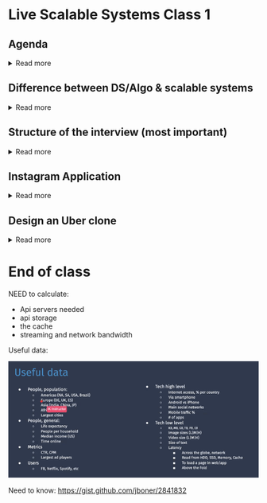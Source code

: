 # Live Scalable Systems Class 1

## Agenda

<details>
	<summary>Read more</summary>

- Difference between DS/Algo & scalable systems
- Problem solving framework recap
- Design Instragram clone
- Design Uber clone

</details>

## Difference between DS/Algo & scalable systems

<details>
	<summary>Read more</summary>


### DSA

In DSA, for a given computation problem

- design a correct and efficient algo
- code it up

Assumptions:

- Only one user
- program will only run once
- Unbo unded CPU / RAM to solve the problem

### Scalable Systems

In system design:

- Your DS/Algo program is now a service in system design
- The users of the service known as clients
	- may want to execute remotately
	- will need to request your server machine to run the program using the inputs they send over the network
- your server machine
	- needs to send the output of a request as a response over the network
	- needs to always be actively listening for requests
- your program needs to be scalabe if it can handle a huge growth in the load (number of concurrent requests) without sacrifcing the response time

The standalone program is converted into an online service and we will see how to build the online service.

### Scalability and its types

- scalability is property of a system to handle growing amounts of traffic
- the scaled program with client server will act as an online service
- in case the program is scaled offline, it is known as bath processing
- when the input is not fixed and comes as a stream, it is known as stream processing
	- network of sensors constantly sending data
	- solar panel
	- GPS

</details>


## Structure of the interview (most important)

<details>
	<summary>Read more</summary>

You'll be asked to design something

### Steps:

1. Functional requirements
	- what the system should do
2. Ask technical requirements 
	- how your system should scale
	- and traffic requirements
3. List of microservices
4. Draw a logical diagram
	- MIDWAY POINT OF THE INTERVIEW
5. Discuss which microservices to focus on (10 minutes)
	- this will be the one to deep dive into
		- Application, Storage, cache tiers
		- Scale the app, storage and cache tiers
	- 1 or 2 microservice
6. A solution recap

### 1. Functional requirements

<details>
	<summary>Read more</summary>

High level points:

- What the system does for the user
- "As a user I want to..."
- MVP
- Required inputs / outputs

1. gather functional requirements
	- the question will be open-ended so this is important
2. Design constraints / scalability requirements
	- number of users, transactions per second
	- the interviewer may give them or may ask the candidate
	- Can be collected at a later step

The more senior the position, the longer the time should be spent here

</details>

### 2. Ask technical requirements 

<details>
	<summary>Read more</summary>

High level points:

- How many users?
- What are the time patterns of users (spikes)?
- What is the data they are trasferring?
- What is the average size of the data?

After these questions, you should have all the details for scalability

</details>


### 3. List of microservices

<details>
	<summary>Read more</summary>

High level points:

- Turn user story + info from tech requirements = microservice

Definding microservices of the system - A microservice:

- is an independently deployable service modeled around a business domain
- loosely coupled, you can change on MS and deploy it into a production without affecting other ms
- Samll and focused on doing on thing well (owned by a single 2 pizza team)
	- only need 2 pizza to feed the whole team
- communication with each other usering language independent network APIs
	- rest with HTTP

Bucketize the functional requirements into microservers

- cluser the ewquirement so that each cluser can be handled by a differen time
- if the funtional requirements don't look the same, put them in different ubkcets
- subject and depends on the individual
- after doing tis, you'll will know whether it is a depth oriented problem (01 MC) or breadth-riented problem (many MS)
	- depth may have pseudocode

</details>

### 4. Draw a logical diagram

<details>
	<summary>Read more</summary>

High level points:

- boxes and arrows showing data flow

Design the logical arch

1. block diagram with one block for each MS
2. draw and explain the date/logic flow betwewn them
3. Rule of Thumb: 
	- if client (user or MS) is waiting for repsonse from the MS, use HTTP/rest aPI
	- if the client microserve does not expect an immediate reponse from the server MS, use a message queue (pub-sub) which is its own MC
	- if data transfer is offline, you may use batch ETL (extract transform load) jobs

High level block diagram:

#### simplest single MS

![dai1](./images/dai1.png)

#### Multiple MS w/ message service (pub sub) to MS5/MS4

![dai2](./images/dai2.png)

#### Multiple MS w/ message service to MS5/MS4 + ETL job

![dai3](./images/dai3.png)

#### Multiple MS w/ message service to MS5/MS4 + ETL job + profile/analytics

- auth / analytics these are always going to be the same and not something usually deep dived into

![dai4](./images/dai4.png)

---

- API is an agreement on how to talk to a microservice
- Having an api for data access instead of talking to the DB direction allows for api to stay the same but DB can change and the user will never know

</details>


### 5. Discuss which microservices to focus on

<details>
	<summary>Read more</summary>

High level points:

- discuss app, storage and cache tiers
- then scaling
	- you'll know how many servers you'll have for each tiers

I pick which MS to discuss but the interviewer might say let's look at something else

#### High-level MS arch

- In general each MS can have up to three tiers
	- backend teier with business logic (App) where you signle machine code goes
	- cache tier for faster response time cache
		- reduce the load on data storage
		- subset of database tier but can be stored in any format / DS
		- faster data access
	- storage tier for data storage and retrieval (DB) 
		- stored in row major / col major / files
		- movies / unstructed formats

NOTE: we don't worry about the front end

Deep dive into a MS diagram:

- cache has data

![dai5](./images/dai5.png)

- cache doesn't have 

![dai6](./images/dai6.png)

NOTE: app, cache and storage have their own load balancers


1. if there are many pick one
2. constant amount of time
3. only one ms there may be a coding
4. for each MS
	1. solve each tier logically
	2. ID data model
	3. discuss how data will be stored
	4. propose API
	5. propose how APIs work in each tier

Propose flow access tier 

- most technical
- non-determinstic
- changes from prob to prob
- most thinking part

Once you describe how it works for one user, scale it up

- scale app
- then cache
- then storage

#### In each MS id the need for scale:

- need to scale for throughput
- need to scale api parallelization
- need to remove hotspots
- support for geo-location
- scale for storage

- solve algebracally first then put in the numbers
	- algebrac formula

#### Vertical scaling - get a bigger computer

- easiest way to scale to 
- one powerful machine (with lots of CPU, RAM, disks)
- costs eventually grows faster than linearlly
- has a ceiling
	- single point of failure
- speed of cores, competing process, network

#### Horizontal scaling - getting more computers

- change program to coordinate tasks on multiple machines across multiple networks
- web apps threads are stateless, can push the state into a database
- shortcomings:
	- complex (manage consistency, availabity debugging)
	- if not arched properly, can be fragmented servers
		- improper division of workload

Propose a distrubuted system - always Horizontal

1. scale the tier and propose the distibuted system
	- most determinstic portion
	- steps
		- draw a generic arch
		- if app servier tier and stateless use round robbint
		- if cache
			- suit requirements of scale
			- partition
			- aglog to place shards
			- explain APIs work in shard settings
			- propose replication
			- propose CP or AP (algo for CAP theorem do not change from prob to prob)
				- SS1 24 CAP Theorem
				- CP - wait on data until it we get all data
				- AP - data available now but not all data
	- this is how each microservice looks within a single data center, either on premise or VPC in cloud

#### CQRS Pattern

![dai7](./images/dai7.png)

####Stateless vs Stateful

https://www.virtasant.com/blog/stateful-vs-stateless-architecture-why-stateless-won


</details>

### 6. Recap

<details>
	<summary>Read more</summary>

High level points:

- summary of what you put together

</details>

</details>



## Instagram Application

<details>
	<summary>Read more</summary>

Step 1: Grathering requirements
- view upload photos
- like comment on photos
- search for photos

non. func requipments
- service needs to be highly avaialbe (prefer availablity over consistency)
- SLA / SLO for feed gene,
	- y ms to view a photo
- the system needs to be highly reliable
- 1 billion users
- 500 million daily active users
- 100 photos per second
- 200kb per file

Id API acount to func requirements

1. user actions
	- view photos/id/userid
	- view photos/user
	- post photo
2. user should be able to like comment on photo
	- likePhoto / photo_id/user_id
	- postComment / photo_id, user_id
3. user should follow and uunfollow

4. Generate hom fooed
	- getFeed
5. should be able to search for photos or account
	- searchAccounts
	- searchPhotos
6. Auth and creation out of scope
7. live and stories out of scope

#### How do organize the info in memory?

1. fetch photos
2. fetch user info
3. like and comments
4. follow and unfollow 

#### Build a model to functional requirements - DB

![dai8](./images/dai8.png)

![dai9](./images/dai9.png)

- why store the size of the storage?
	- because we'll use it to calculate the shards later

#### Define the MS

- make sure they match what we wrote in functional requirements

![dai10](./images/dai10.png)

#### MAke a logical diagram

![dai11](./images/dai11.png)

- should be bidirectional

Add databases and caches:

![dai12](./images/dai12.png)

- CDN: image storage

#### Post services


![dai13](./images/dai13.png)

#### recall scaling up the solution

![dai14](./images/dai14.png)

![dai15](./images/dai15.png)

go through a checkless to determine which scaling up to focus on


#### Post service 

IMPORTANT: THE MATH!

![dai16](./images/dai16.png)

![dai17](./images/dai17.png)

Pb = petabytes
	1 PB	1,000 TB

#### distributed architecture

![dai18](./images/dai18.png)

Q: Which could we shard on?
	a. userID
	b. photoID <-- this one

Why? We want the data to be evenly distributed across the data shards

- The photosIDs are always increasing

![dai19](./images/dai19.png)


#### App tier - architecture

- could use round robin here

![dai20](./images/dai20.png)

- Heartbeat is a lightweight daemon that you install on a remote server to periodically check the status of your services and determine whether they are available

#### Cache Tier - architecture

![dai21](./images/dai21.png)

- load balancer is smarter here 
	- verifies where the key should be sent to
- cache server is the different shards
- cluster manager instructs the LB on status 


#### Storage tier

![dai22](./images/dai22.png)

- pretty much the same as the cache tier

#### View service - arch

![dai23](./images/dai23.png)

- image should be faster than the likes and comments

#### View service - scale up solution

![dai24](./images/dai24.png)
![dai25](./images/dai25.png)

IMPORTANT: MATH

#### cache tier

![dai26](./images/dai26.png)

- 500 million meta data records
- 100,000 sec is 5 days?

![dai27](./images/dai27.png)

---

## News Feed

![dai28](./images/dai28.png)

- FanOutService - pub out service

#### How to gen the news feed

![dai29](./images/dai29.png)

#### How to poll the data in for the news feed?

![dai30](./images/dai30.png)

#### News feed DB tier

![dai31](./images/dai31.png)

How to scale:

![dai32](./images/dai32.png)

#### News feed app tier

![dai33](./images/dai33.png)

#### News feed cache tier

![dai34](./images/dai34.png)

#### News feed DB tier

![dai35](./images/dai35.png)

![dai36](./images/dai36.png)

---

How to determine when to use 

|	relational		    vs		NoSql	   |
|-------------------|----------------------|
| joins				|			join r/w   |
| analytics			|				       | 
| expensive			|			cheaper	   |


## Search Feed


</details>


## Design an Uber clone

<details>
	<summary>Read more</summary>

### user experience

- ride sharing system
- taxi arrival
- taxi knows the destination 
- taxi delivers
- payment
- feed back

A marketplace to:

- match rider
- match driver

### Functional Requirements

![dai37](./images/dai37.png)

- we need to show where the car is not where the rider is
	- because the rider may not be the same as the person who paid for it

Rider journey:

![dai38](./images/dai38.png)


- pub-sub-queue -> vehicle tracking service -> location dashboard MS
	- where it's locationed
	- where it is on the map


### Micro services

![dai39](./images/dai39.png)

- complexity of finding the vehicles
	- hard do the object finding function
	- math using coords lat/long
		- use geo hash (string rep of location)

![dai40](./images/dai40.png)

- 8 characters required is enough for couple of feet on earth

![dai41](./images/dai41.png)

### Vehicle tracking microservice

![dai42](./images/dai42.png)

- write back caching is faster on api later
	- reduces lose

### storage scaling

![dai43](./images/dai43.png)

IMPORTANT: MATH

- 2 geo hash - previous and current location

### App tier

![dai44](./images/dai44.png)

IMPORTANT: MATH

### cache tier

![dai45](./images/dai45.png)

### DB tier

![dai46](./images/dai46.png)

### storage Scaling

![dai47](./images/dai47.png)

![dai48](./images/dai48.png)

## Location based

![dai49](./images/dai49.png)

## How is ETA calculateD?

- we have map data -> rounting info & traffic analysis -> ML
	- so use machine learning
---


</details>

# End of class

NEED to calculate:

- Api servers needed
- api storage
- the cache
- streaming and network bandwidth

Useful data:

![dai50](./images/dai50.png)

Need to know: https://gist.github.com/jboner/2841832
